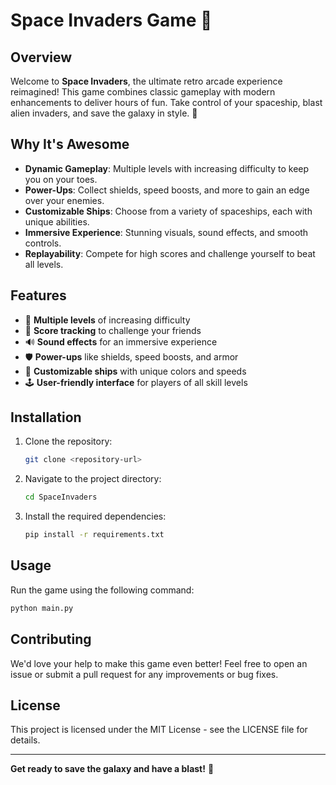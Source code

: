 # Space Invaders Game 🚀

## Overview
Welcome to **Space Invaders**, the ultimate retro arcade experience reimagined! This game combines classic gameplay with modern enhancements to deliver hours of fun. Take control of your spaceship, blast alien invaders, and save the galaxy in style. 🌌

## Why It's Awesome
- **Dynamic Gameplay**: Multiple levels with increasing difficulty to keep you on your toes.
- **Power-Ups**: Collect shields, speed boosts, and more to gain an edge over your enemies.
- **Customizable Ships**: Choose from a variety of spaceships, each with unique abilities.
- **Immersive Experience**: Stunning visuals, sound effects, and smooth controls.
- **Replayability**: Compete for high scores and challenge yourself to beat all levels.

## Features
- 🚀 **Multiple levels** of increasing difficulty
- 🎯 **Score tracking** to challenge your friends
- 🔊 **Sound effects** for an immersive experience
- 🛡️ **Power-ups** like shields, speed boosts, and armor
- 🎨 **Customizable ships** with unique colors and speeds
- 🕹️ **User-friendly interface** for players of all skill levels

## Installation
1. Clone the repository:
   ```bash
   git clone <repository-url>
   ```
2. Navigate to the project directory:
   ```bash
   cd SpaceInvaders
   ```
3. Install the required dependencies:
   ```bash
   pip install -r requirements.txt
   ```

## Usage
Run the game using the following command:
```bash
python main.py
```

## Contributing
We'd love your help to make this game even better! Feel free to open an issue or submit a pull request for any improvements or bug fixes.

## License
This project is licensed under the MIT License - see the LICENSE file for details.

---
**Get ready to save the galaxy and have a blast!** 🌟
